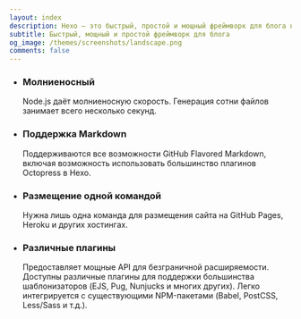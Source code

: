 ```yaml
---
layout: index
description: Hexo — это быстрый, простой и мощный фреймворк для блога на основе Node.js.
subtitle: Быстрый, мощный и простой фреймворк для блога
og_image: /themes/screenshots/landscape.png
comments: false
---
```


<ul id="intro-feature-list">
  <li class="intro-feature-wrap">
    <div class="intro-feature">
      <div class="intro-feature-icon">
        <i class="fa fa-bolt"></i>
      </div>
      <h3 class="intro-feature-title">Молниеносный</h3>
      <p class="intro-feature-desc">Node.js даёт молниеносную скорость. Генерация сотни файлов занимает всего несколько секунд.</p>
    </div>
  </li>
  <li class="intro-feature-wrap">
    <div class="intro-feature">
      <div class="intro-feature-icon">
        <i class="fa fa-pencil"></i>
      </div>
      <h3 class="intro-feature-title">Поддержка Markdown</h3>
      <p class="intro-feature-desc">Поддерживаются все возможности GitHub Flavored Markdown, включая возможность использовать большинство плагинов Octopress в Hexo.</p>
    </div></li><li class="intro-feature-wrap">
    <div class="intro-feature">
      <div class="intro-feature-icon">
        <i class="fa fa-cloud-upload"></i>
      </div>
      <h3 class="intro-feature-title">Размещение одной командой</h3>
        <p class="intro-feature-desc">Нужна лишь одна команда для размещения сайта на GitHub Pages, Heroku и других хостингах.</p>
      </div></li><li class="intro-feature-wrap">
    <div class="intro-feature">
      <div class="intro-feature-icon">
        <i class="fa fa-cog"></i>
      </div>
      <h3 class="intro-feature-title">Различные плагины</h3>
      <p class="intro-feature-desc">Предоставляет мощные API для безграничной расширяемости. Доступны различные плагины для поддержки большинства шаблонизаторов (EJS, Pug, Nunjucks и многих других). Легко интегрируется с существующими NPM-пакетами (Babel, PostCSS, Less/Sass и т.д.).</p>
    </div>
  </li>
</ul>
